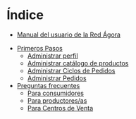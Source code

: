 # Índice

* [Manual del usuario de la Red Ágora](README.md)
<!---* [Manuales de configuración](setup-manuals.md) -->
<!---  * [Primeros pasos](getting-started.md)-->
<!---  * [Producer \(Profile Only\)](producer-profile-only.md)-->
<!---  * [Producer \(Producer shop\)](producer-set-up-guide.md)-->
<!---  * [Hub \(Profile Only\)](hub-profile-only.md)-->
<!---  * [Hub \(Shop\)](hubs-set-up-guide.md)-->
<!---  * [Multi-Producer Shop](multi-farm-shop.md)-->
<!---  * [Multi-Producer Pre-orders](multi-farm-pre-orders.md)-->
<!---  * [Buying Group](buying-group.md)-->
<!---  * [Farmer's Market \(Group Page\)](farmers-market.md)-->
<!---  * [Farmer's Market \(Shops\)](farmers-market-shops.md)-->
<!---* [Funcionalidades básicas](basic-features.md)-->
<!---  * [Regístrese y cree su perfil](create-an-account.md)-->
<!---  * [Tipos de paquete](hub-profile-types.md)-->
<!---  * [Configuración de su negocio](your-profile.md)-->
<!---  * [Dashboard](the-dashboard.md)-->
<!---  * [Create or connect with your supplying producers](create-or-connect-with-your-supplying-producers.md)-->
<!---  * [Productos](products.md)-->
<!---  * [Payment Methods](payment-methods.md)-->
<!---  * [Shipping Methods](shipping-methods.md)-->
<!---  * [Enterprise Fees](enterprise-fees.md)-->
<!---  * [Ciclos de pedidos (para Centros de Venta)](order-cycles-for-hubs.md)-->
<!---  * [Ciclos de pedidos \(para productores/as\)](order-cycles-for-producers.md)-->
<!---  * [Ver pedidos](view-orders.md)-->
<!---  * [Reports](get-reports.md)-->
<!---* [Advanced Features](advanced-features.md)-->
<!---  * [Your Profile](your-profile-adv.md)-->
<!---    * [Making a producer profile searchable by product category](making-a-producer-profile-searchable-by-product-category.md)-->
<!---    * [Transfer ownership](transferring-ownership-of-a-profile.md)-->
<!---  * [Products](products-adv.md)-->
<!---    * [Product variants](product-variants.md)-->
<!---    * [Pricing irregular items \(kg\)](pricing-irregular-indivisible-meat-items.md)-->
<!---    * [Propiedades de productos](product-properties.md)-->
<!---    * [Inventory tool](inventory.md)-->
<!---    * [Group Buy - for bulk ordering](group-buy.md)-->
<!---  * [Shop Setup](shop-setup-adv.md)-->
<!---    * [Customer Specific Pricing](charging-different-prices-to-different-customers.md)-->
<!---    * [Private shopfront](private-shopfront.md)-->
<!---    * [Customized Shopping Experience](customer-accounts-and-tagging.md)-->
<!---    * [Embedded Shops](embedded-shopfronts.md)-->
<!---    * [Thermally printed receipts](thermally-printed-receipts.md)-->
<!---  * [Collaboration with other enterprises](collaboration-with-other-enterprises-adv.md)-->
<!---    * [E2E Permissions](enterprise-to-enterprise-permissions-e2es.md)-->
<!---    * [E2E powers in multi-enterprise OCs](permissions-in-multi-enterprise-order-cycles.md)-->
<!---  * [Order Cycles](order-cycles-adv.md)-->
<!---    * [Display only Order Cycles](creating-display-only-order-cycles.md)-->
<!---    * [Opening more than one order cycle](opening-more-than-one-order-cycle.md)-->
<!---    * [Manual orders](create-an-order.md)-->
<!---  * [Groups](groups-adv.md)-->
<!---    * [Create Group Page](group-pages.md)-->
<!---    * [Embed a Group Page](embed-a-group-page.md)-->
<!---  * [Social](social-adv.md)-->
<!---    * [Facebook tips](facebook-tips.md)-->
<!---    * [Your farm on Facebook](putting-your-farm-on-facebook.md)-->
<!---  * [Orders](ordres.md)-->
<!---    * [Create an Order](create-orders.md)-->
* [Primeros Pasos](primeros-pasos.md)
  * [Administrar perfil](/your-profile.md)
  * [Administrar catálogo de productos](/products.md)
  * [Administrar Ciclos de Pedidos](/order-cycles-for-producers.md)
  * [Administrar Pedidos](/view-orders.md)
* [Preguntas frecuentes](preguntas-frecuentes.md)
  * [Para consumidores](customer-faqs.md)
  * [Para productores/as](producer-faqs.md)
  * [Para Centros de Venta](hub-faqs.md)



